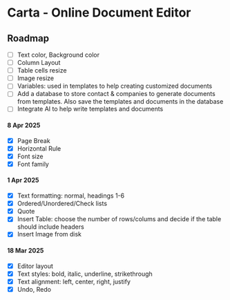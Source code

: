 # Carta - Online Document Editor

## Roadmap
- [ ] Text color, Background color
- [ ] Column Layout
- [ ] Table cells resize
- [ ] Image resize
- [ ] Variables: used in templates to help creating customized documents
- [ ] Add a database to store contact & companies to generate documents from templates. Also save the templates and documents in the database
- [ ] Integrate AI to help write templates and documents

#### 8 Apr 2025
- [x] Page Break
- [x] Horizontal Rule
- [x] Font size
- [x] Font family

#### 1 Apr 2025
- [x] Text formatting: normal, headings 1-6
- [x] Ordered/Unordered/Check lists
- [x] Quote
- [x] Insert Table: choose the number of rows/colums and decide if the table should include headers
- [x] Insert Image from disk

#### 18 Mar 2025
- [x] Editor layout
- [x] Text styles: bold, italic, underline, strikethrough
- [x] Text alignment: left, center, right, justify
- [x] Undo, Redo
